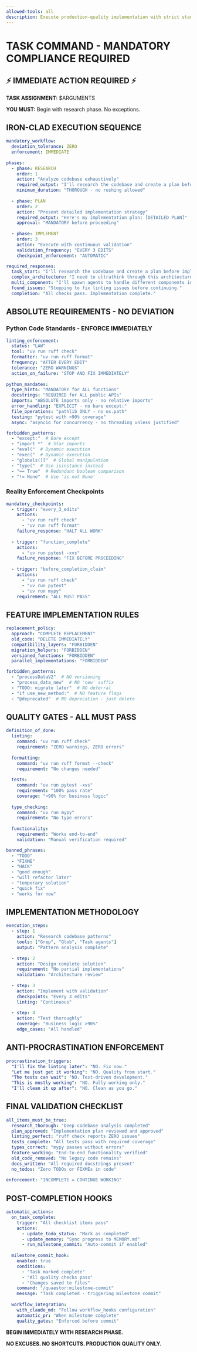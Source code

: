 ```yaml
---
allowed-tools: all
description: Execute production-quality implementation with strict standards
---
```


# TASK COMMAND - MANDATORY COMPLIANCE REQUIRED
<!-- META:command:task -->
<!-- META:version:3.0 -->
<!-- META:ai-optimized:true -->

## ⚡ IMMEDIATE ACTION REQUIRED ⚡

**TASK ASSIGNMENT:** $ARGUMENTS

**YOU MUST:** Begin with research phase. No exceptions.

## IRON-CLAD EXECUTION SEQUENCE

<!-- DATA:workflow-sequence:START -->
```yaml
mandatory_workflow:
  deviation_tolerance: ZERO
  enforcement: IMMEDIATE
  
phases:
  - phase: RESEARCH
    order: 1
    action: "Analyze codebase exhaustively"
    required_output: "I'll research the codebase and create a plan before implementing."
    minimum_duration: "THOROUGH - no rushing allowed"
    
  - phase: PLAN
    order: 2
    action: "Present detailed implementation strategy"
    required_output: "Here's my implementation plan: [DETAILED PLAN]"
    approval: "MANDATORY before proceeding"
    
  - phase: IMPLEMENT
    order: 3
    action: "Execute with continuous validation"
    validation_frequency: "EVERY 3 EDITS"
    checkpoint_enforcement: "AUTOMATIC"

required_responses:
  task_start: "I'll research the codebase and create a plan before implementing."
  complex_architecture: "I need to ultrathink through this architecture."
  multi_component: "I'll spawn agents to handle different components in parallel."
  found_issues: "Stopping to fix linting issues before continuing."
  completion: "All checks pass. Implementation complete."
```
<!-- DATA:workflow-sequence:END -->

## ABSOLUTE REQUIREMENTS - NO DEVIATION

### Python Code Standards - ENFORCE IMMEDIATELY

<!-- DATA:linting-requirements:START -->
```yaml
linting_enforcement:
  status: "LAW"
  tool: "uv run ruff check"
  formatter: "uv run ruff format"
  frequency: "AFTER EVERY EDIT"
  tolerance: "ZERO WARNINGS"
  action_on_failure: "STOP AND FIX IMMEDIATELY"
  
python_mandates:
  type_hints: "MANDATORY for ALL functions"
  docstrings: "REQUIRED for ALL public APIs"
  imports: "ABSOLUTE imports only - no relative imports"
  error_handling: "EXPLICIT - no bare except:"
  file_operations: "pathlib ONLY - no os.path"
  testing: "pytest with >90% coverage"
  async: "asyncio for concurrency - no threading unless justified"

forbidden_patterns:
  - "except:"  # Bare except
  - "import *"  # Star imports
  - "eval("  # Dynamic execution
  - "exec("  # Dynamic execution
  - "globals()["  # Global manipulation
  - "type("  # Use isinstance instead
  - "== True"  # Redundant boolean comparison
  - "!= None"  # Use 'is not None'
```
<!-- DATA:linting-requirements:END -->

### Reality Enforcement Checkpoints

<!-- DATA:checkpoint-rules:START -->
```yaml
mandatory_checkpoints:
  - trigger: "every_3_edits"
    actions:
      - "uv run ruff check"
      - "uv run ruff format"
    failure_response: "HALT ALL WORK"
    
  - trigger: "function_complete"
    actions:
      - "uv run pytest -xvs"
    failure_response: "FIX BEFORE PROCEEDING"
    
  - trigger: "before_completion_claim"
    actions:
      - "uv run ruff check"
      - "uv run pytest"
      - "uv run mypy"
    requirement: "ALL MUST PASS"
```
<!-- DATA:checkpoint-rules:END -->

## FEATURE IMPLEMENTATION RULES

<!-- DATA:evolution-rules:START -->
```yaml
replacement_policy:
  approach: "COMPLETE REPLACEMENT"
  old_code: "DELETE IMMEDIATELY"
  compatibility_layers: "FORBIDDEN"
  migration_helpers: "FORBIDDEN"
  versioned_functions: "FORBIDDEN"
  parallel_implementations: "FORBIDDEN"

forbidden_patterns:
  - "processDataV2"  # NO versioning
  - "process_data_new"  # NO 'new' suffix
  - "TODO: migrate later"  # NO deferral
  - "if use_new_method:"  # NO feature flags
  - "@deprecated"  # NO deprecation - just delete
```
<!-- DATA:evolution-rules:END -->

## QUALITY GATES - ALL MUST PASS

<!-- DATA:completion-standards:START -->
```yaml
definition_of_done:
  linting:
    command: "uv run ruff check"
    requirement: "ZERO warnings, ZERO errors"
    
  formatting:
    command: "uv run ruff format --check"
    requirement: "No changes needed"
    
  tests:
    command: "uv run pytest -xvs"
    requirement: "100% pass rate"
    coverage: ">90% for business logic"
    
  type_checking:
    command: "uv run mypy"
    requirement: "No type errors"
    
  functionality:
    requirement: "Works end-to-end"
    validation: "Manual verification required"

banned_phrases:
  - "TODO"
  - "FIXME"
  - "HACK"
  - "good enough"
  - "will refactor later"
  - "temporary solution"
  - "quick fix"
  - "works for now"
```
<!-- DATA:completion-standards:END -->

## IMPLEMENTATION METHODOLOGY

<!-- WORKFLOW:implementation:START -->
```yaml
execution_steps:
  - step: 1
    action: "Research codebase patterns"
    tools: ["Grep", "Glob", "Task agents"]
    output: "Pattern analysis complete"
    
  - step: 2
    action: "Design complete solution"
    requirement: "No partial implementations"
    validation: "Architecture review"
    
  - step: 3
    action: "Implement with validation"
    checkpoints: "Every 3 edits"
    linting: "Continuous"
    
  - step: 4
    action: "Test thoroughly"
    coverage: "Business logic >90%"
    edge_cases: "All handled"
```
<!-- WORKFLOW:implementation:END -->

## ANTI-PROCRASTINATION ENFORCEMENT

<!-- DATA:forbidden-excuses:START -->
```yaml
procrastination_triggers:
  "I'll fix the linting later": "NO. Fix now."
  "Let me just get it working": "NO. Quality from start."
  "The tests can wait": "NO. Test-driven development."
  "This is mostly working": "NO. Fully working only."
  "I'll clean it up after": "NO. Clean as you go."
```
<!-- DATA:forbidden-excuses:END -->

## FINAL VALIDATION CHECKLIST

<!-- DATA:completion-checklist:START -->
```yaml
all_items_must_be_true:
  research_thorough: "Deep codebase analysis completed"
  plan_approved: "Implementation plan reviewed and approved"
  linting_perfect: "ruff check reports ZERO issues"
  tests_complete: "All tests pass with required coverage"
  types_correct: "mypy passes without errors"
  feature_working: "End-to-end functionality verified"
  old_code_removed: "No legacy code remains"
  docs_written: "All required docstrings present"
  no_todos: "Zero TODOs or FIXMEs in code"
  
enforcement: "INCOMPLETE = CONTINUE WORKING"
```
<!-- DATA:completion-checklist:END -->

## POST-COMPLETION HOOKS

<!-- DATA:workflow-hooks:START -->
```yaml
automatic_actions:
  on_task_complete:
    trigger: "All checklist items pass"
    actions:
      - update_todo_status: "Mark as completed"
      - update_memory: "Sync progress to MEMORY.md"
      - run_milestone_commit: "Auto-commit if enabled"
    
  milestone_commit_hook:
    enabled: true
    conditions:
      - "Task marked complete"
      - "All quality checks pass"
      - "Changes saved to files"
    command: "/quaestor:milestone-commit"
    message: "Task completed - triggering milestone commit"
  
  workflow_integration:
    with_claude_md: "Follow workflow_hooks configuration"
    automatic_pr: "When milestone complete"
    quality_gates: "Enforced before commit"
```
<!-- DATA:workflow-hooks:END -->

**BEGIN IMMEDIATELY WITH RESEARCH PHASE.**

**NO EXCUSES. NO SHORTCUTS. PRODUCTION QUALITY ONLY.**